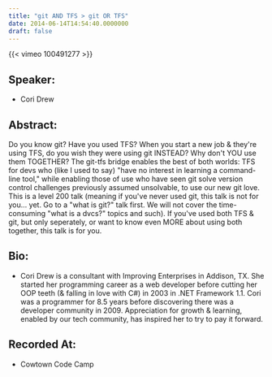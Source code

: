```yaml
---
title: "git AND TFS > git OR TFS"
date: 2014-06-14T14:54:40.0000000
draft: false
---
```


{{< vimeo 100491277 >}}

## Speaker:

 - Cori Drew

## Abstract:

<p>Do you know git? Have you used TFS? When you start a new job & they're using TFS, do you wish they were using git INSTEAD? Why don't YOU use them TOGETHER? The git-tfs bridge enables the best of both worlds: TFS for devs who (like I used to say) "have no interest in learning a command-line tool," while enabling those of use who have seen git solve version control challenges previously assumed unsolvable, to use our new git love. This is a level 200 talk (meaning if you've never used git, this talk is not for you... yet. Go to a "what is git?" talk first. We will not cover the time-consuming "what is a dvcs?" topics and such). If you've used both TFS & git, but only seperately, or want to know even MORE about using both together, this talk is for you.</p>

## Bio:

 - <p>Cori Drew is a consultant with Improving Enterprises in Addison, TX. She started her programming career as a web developer before cutting her OOP teeth (& falling in love with C#) in 2003 in .NET Framework 1.1. Cori was a programmer for 8.5 years before discovering there was a developer community in 2009. Appreciation for growth & learning, enabled by our tech community, has inspired her to try to pay it forward.</p>

## Recorded At:

 - Cowtown Code Camp

